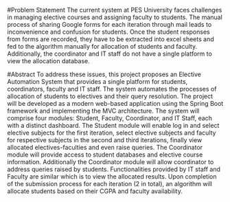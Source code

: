 #Problem Statement
The current system at PES University faces challenges in managing elective courses and assigning faculty to students. The manual process of sharing Google forms for each iteration through mail leads to inconvenience and confusion for students. Once the student responses from forms are recorded, they have to be extracted into excel sheets and fed to the algorithm manually for allocation of students and faculty. Additionally, the coordinator and IT staff do not have a single platform to view the allocation database.

#Abstract
To address these issues, this project proposes an Elective Automation System that provides a single platform for students, coordinators, faculty and IT staff. The system automates the processes of allocation of students to electives and their query resolution.
 The project will be developed as a modern web-based application using the Spring Boot framework and implementing the MVC architecture. The system will comprise four modules: Student, Faculty, Coordinator, and IT Staff, each with a distinct dashboard. The Student module will enable log in and select elective subjects for the first iteration, select elective subjects and faculty for respective subjects in the second and third iterations, finally view allocated electives-faculties and even raise queries. The Coordinator module will provide access to student databases and elective course information. Additionally  the Coordinator module will allow coordinator to address queries raised by students. Functionalities provided by IT staff and Faculty are similar which is to view the allocated results. Upon completion of the submission process for each iteration (2 in total), an algorithm will allocate students based on their CGPA and faculty availability. 
